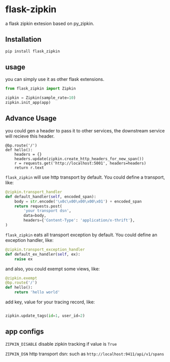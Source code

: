 # flask-zipkin

a flask zipkin extesion based on py_zipkin.

## Installation

```bash
pip install flask_zipkin
```

## usage

you can simply use it as other flask extensions.

```python
from flask_zipkin import Zipkin

zipkin = Zipkin(sample_rate=10)
zipkin.init_app(app)
```

## Advance Usage

you could gen a header to pass it to other services, the downstream service will recieve this header.

```
@bp.route('/')
def hello():
    headers = {}
    headers.update(zipkin.create_http_headers_for_new_span())
    r = requests.get('http://localhost:5001', headers=headers)
    return r.text
```



`flask_zipkin` will use http transport by default. You could define a transport, like:

```python
@zipkin.transport_handler
def default_handler(self, encoded_span):
    body = str.encode('\x0c\x00\x00\x00\x01') + encoded_span
    return requests.post(
		'your transport dsn',
        data=body,
        headers={'Content-Type': 'application/x-thrift'},
)
```


`flask_zipkin` eats all transport exception by default. You could define an exception handler, like:

```python
@zipkin.transport_exception_handler
def default_ex_handler(self, ex):
    raise ex
```

and also, you could exempt some views, like:

```python
@zipkin.exempt
@bp.route('/')
def hello():
    return 'hello world'
```

add key, value for your tracing record, like:

```python

zipkin.update_tags(id=1, user_id=2)

```



## app configs

`ZIPKIN_DISABLE`  disable zipkin tracking if value is `True`

`ZIPKIN_DSN`  http transport dsn: such as `http://localhost:9411/api/v1/spans`
